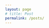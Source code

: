 ```yaml
---
layout: page
# title: Post
permalink: /posts/
---
```


<!-- <div>
<a href='/apple/'>Apple</a>
</div> -->
 